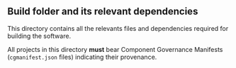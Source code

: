 ## Build folder and its relevant dependencies

This directory contains all the relevants files and dependencies required for building the software.

All projects in this directory **must** bear Component Governance Manifests
(`cgmanifest.json` files) indicating their provenance.
